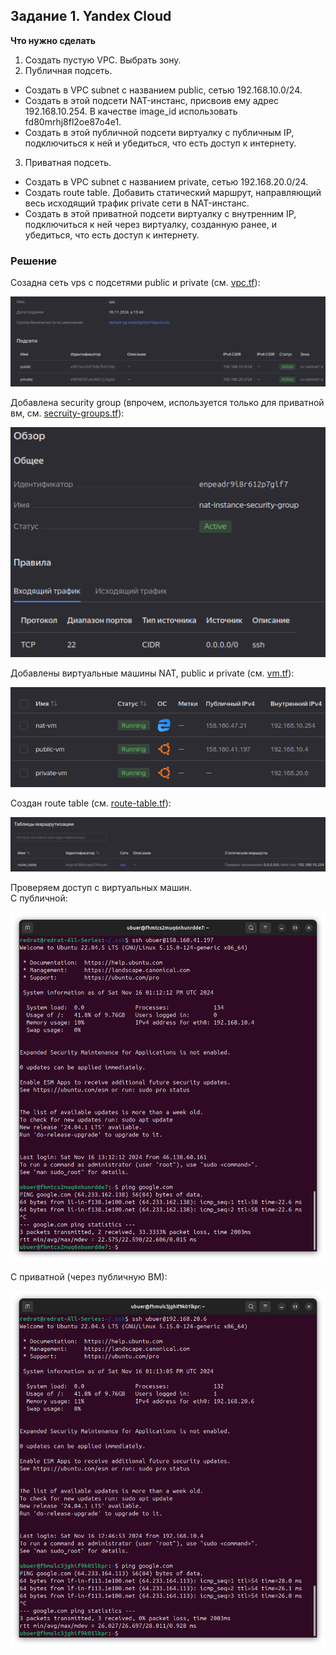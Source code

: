 ## Задание 1. Yandex Cloud 

**Что нужно сделать**

1. Создать пустую VPC. Выбрать зону.
2. Публичная подсеть.

 - Создать в VPC subnet с названием public, сетью 192.168.10.0/24.
 - Создать в этой подсети NAT-инстанс, присвоив ему адрес 192.168.10.254. В качестве image_id использовать fd80mrhj8fl2oe87o4e1.
 - Создать в этой публичной подсети виртуалку с публичным IP, подключиться к ней и убедиться, что есть доступ к интернету.
3. Приватная подсеть.
 - Создать в VPC subnet с названием private, сетью 192.168.20.0/24.
 - Создать route table. Добавить статический маршрут, направляющий весь исходящий трафик private сети в NAT-инстанс.
 - Создать в этой приватной подсети виртуалку с внутренним IP, подключиться к ней через виртуалку, созданную ранее, и убедиться, что есть доступ к интернету.

 ### Решение

 Созадна сеть vps с подсетями public и private (см. [vpc.tf](terraform/vpc.tf)):

 ![alt text](img/1.png)

Добавлена security group (впрочем, используется только для приватной вм, см. [secruity-groups.tf](terraform/secrurity-groups.tf)):

![alt text](img/2.png)

Добавлены виртуальные машины NAT, public и private (см. [vm.tf](terraform/vm.tf)):

![alt text](img/3.png)

Создан route table (см. [route-table.tf](terraform/route-table.tf)):

![alt text](img/4.png)

Проверяем доступ с виртуальных машин.<br/>
С публичной:

![alt text](img/5.png)

С приватной (через публичную ВМ):

![alt text](img/6.png)
